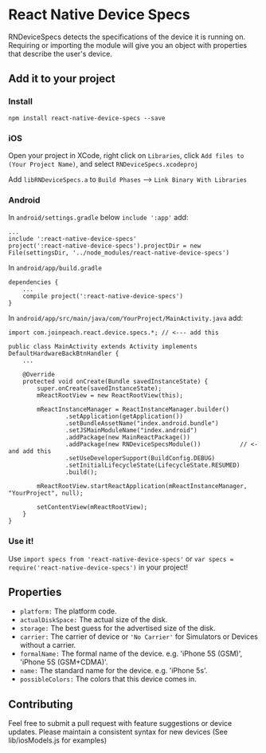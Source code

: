 # React Native Device Specs

RNDeviceSpecs detects the specifications of the device it is running on.  Requiring or importing the module will give you an object with properties that describe the user's device.

## Add it to your project
### Install
`npm install react-native-device-specs --save`
### iOS
Open your project in XCode, right click on `Libraries`, click `Add files to (Your Project Name)`, and select `RNDeviceSpecs.xcodeproj`

Add `libRNDeviceSpecs.a` to `Build Phases` --> `Link Binary With Libraries`
### Android
In `android/settings.gradle`
below `include ':app'`
add:
```
...
include ':react-native-device-specs'
project(':react-native-device-specs').projectDir = new File(settingsDir, '../node_modules/react-native-device-specs')
```

In `android/app/build.gradle`
```
dependencies {
    ...
    compile project(':react-native-device-specs')
}
```

In `android/app/src/main/java/com/YourProject/MainActivity.java`
add:
```
import com.joinpeach.react.device.specs.*; // <--- add this

public class MainActivity extends Activity implements DefaultHardwareBackBtnHandler {
    ...

    @Override
    protected void onCreate(Bundle savedInstanceState) {
        super.onCreate(savedInstanceState);
        mReactRootView = new ReactRootView(this);

        mReactInstanceManager = ReactInstanceManager.builder()
                .setApplication(getApplication())
                .setBundleAssetName("index.android.bundle")
                .setJSMainModuleName("index.android")
                .addPackage(new MainReactPackage())
                .addPackage(new RNDeviceSpecsModule())           // <- and add this
                .setUseDeveloperSupport(BuildConfig.DEBUG)
                .setInitialLifecycleState(LifecycleState.RESUMED)
                .build();

        mReactRootView.startReactApplication(mReactInstanceManager, "YourProject", null);

        setContentView(mReactRootView);
    }   
}
```
### Use it!
Use `import specs from 'react-native-device-specs'` or `var specs = require('react-native-device-specs')` in your project!

## Properties
- `platform:` The platform code.
- `actualDiskSpace:` The actual size of the disk.
- `storage:` The best guess for the advertised size of the disk.
- `carrier:` The carrier of device or `'No Carrier'` for Simulators or Devices without a carrier.
- `formalName:` The formal name of the device. e.g. 'iPhone 5S (GSM)', 'iPhone 5S (GSM+CDMA)'.
- `name:` The standard name for the device. e.g. 'iPhone 5s'.
- `possibleColors:` The colors that this device comes in.

## Contributing
Feel free to submit a pull request with feature suggestions or device updates.  Please maintain a consistent syntax for new devices (See lib/iosModels.js for examples)
